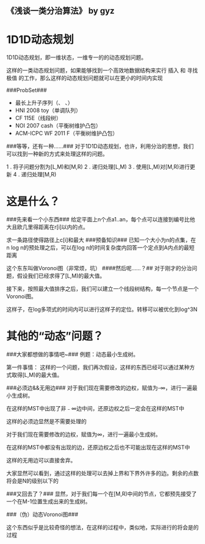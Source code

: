 ﻿《浅谈一类分治算法》 by gyz
--------
1D1D动态规划
========
1D1D动态规划，即一维状态，一维专一的的动态规划问题。

这样的一类动态规划问题，如果能够找到一个高效地数据结构来实行 插入 和 寻找极值 的工作，那么这样的动态规划问题就可以在更小的时间内实现

###ProbSet###

* 最长上升子序列（、 、）
* HNI 2008 toy（单调队列）
* CF 115E（线段树）
* NOI 2007 cash（平衡树维护凸包）
* ACM-ICPC WF 2011 F（平衡树维护凸包）


###等等，还有一种……###
对于1D1D动态规划，也许，利用分治的思想，我们可以找到一种新的方式来处理这样的问题。

1 . 将子问题分割为[L,M)和[M,R)
2 . 递归处理[L,M)
3 . 使用[L,M)对[M,R)进行更新
4 . 递归处理[M,R)

这是什么？
========
###先来看一个小东西###
给定平面上n个点a1..an，每个点可以连接到编号比他大且欧几里得距离在r[i]以内的点。

求一条路径使得路径上c[i]和最大
###预备知识###
已知一个大小为n的点集，在n log n的预处理之后，可以在log n的时间复杂度内回答一个定点到A内点的最短距离

这个东东叫做Voronoi图（非常烦，坑）
####然后呢……？##
对于刚才的分治问题，假设我们已经求得了[L,M)的最大值。

接下来，按照最大值排序之后，我们可以建立一个线段树结构，每一个节点是一个Voronoi图。

这样子，在log多项式的时间内可以进行这样子的定位。转移可以被优化到log^3N

其他的“动态”问题？
========

###大家都想做的事情吧~###
例题：动态最小生成树。

第一件事情：
这样的一个问题，我们再次假设，这样的东西已经可以通过某种方式取得[L,M)的最大值。

###必须边&&无用边###
对于我们现在需要修改的边权，赋值为-∞，进行一遍最小生成树。

在这样的MST中出现了非﹣∞边中间，还原边权之后一定会在这样的MST中

这样的必须边显然是不需要处理的

对于我们现在需要修改的边权，赋值为∞，进行一遍最小生成树。

在这样的MST中都没有出现的边，还原边权之后也不可能出现在这样的MST中

这样的无用边可以直接舍弃。

大家显然可以看到，通过这样的处理可以去掉上界和下界外许多的边。剩余的点数将会是N的级别以下的

###又回去了？###
显然，对于我们每一个在[M,R)中间的节点，它都预先接受了一个在M-1位置生成出来的生成树。


###（伪）动态Voronoi图###

这个东西似乎是比较奇怪的想法，在这样的过程中，类似地，实际进行的将会是的过程
